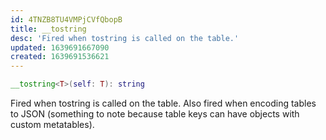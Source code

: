 ```yaml
---
id: 4TNZB8TU4VMPjCVfQbopB
title: __tostring
desc: 'Fired when tostring is called on the table.'
updated: 1639691667090
created: 1639691536621
---
```

```Lua
__tostring<T>(self: T): string
```
Fired when tostring is called on the table. Also fired when encoding tables to JSON (something to note because table keys can have objects with custom metatables).